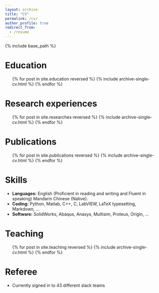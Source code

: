 ```yaml
---
layout: archive
title: "CV"
permalink: /cv/
author_profile: true
redirect_from:
  - /resume
---
```


{% include base_path %}

Education
======
<ul>{% for post in site.education reversed %}
    {% include archive-single-cv.html %}
  {% endfor %}</ul>

Research experiences
======
  <ul>{% for post in site.researches reversed %}
    {% include archive-single-cv.html %}
  {% endfor %}</ul>

Publications
======
  <ul>{% for post in site.publications reversed %}
    {% include archive-single-cv.html %}
  {% endfor %}</ul>
  
Skills
======
* **Languages:** English (Proficient in reading and writing and Fluent in speaking) Mandarin Chinese (Native).
* **Coding:** Python, Matlab, C++, C, LabVIEW, LaTeX typesetting, Markdown, …
* **Software:** SolidWorks, Abaqus, Anasys, Multisim, Proteus, Origin, …
  
Teaching
======
  <ul>{% for post in site.teaching reversed %}
    {% include archive-single-cv.html %}
  {% endfor %}</ul>
  
Referee
======
* Currently signed in to 43 different slack teams
